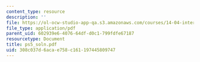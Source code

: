 ```yaml
---
content_type: resource
description: ''
file: https://ol-ocw-studio-app-qa.s3.amazonaws.com/courses/14-04-intermediate-microeconomic-theory-fall-2006/308c037d6acae758c161197445809747_ps5_soln.pdf
file_type: application/pdf
parent_uid: 602939e6-4076-64df-d0c1-799fdfe67187
resourcetype: Document
title: ps5_soln.pdf
uid: 308c037d-6aca-e758-c161-197445809747
---
```

